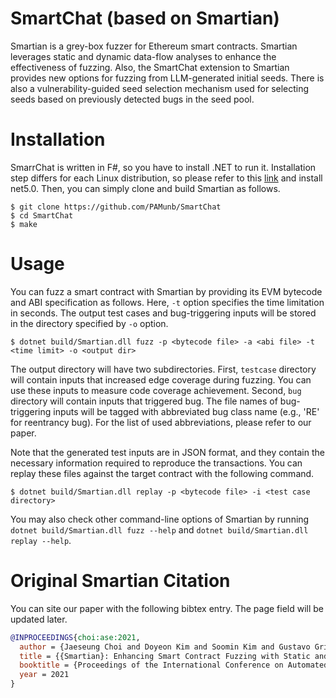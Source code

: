 SmartChat (based on Smartian)
========

Smartian is a grey-box fuzzer for Ethereum smart contracts. Smartian leverages
static and dynamic data-flow analyses to enhance the effectiveness of fuzzing.
Also, the SmartChat extension to Smartian provides new options for fuzzing from LLM-generated 
initial seeds. There is also a vulnerability-guided seed selection mechanism used for 
selecting seeds based on previously detected bugs in the seed pool. 

# Installation

SmarrChat is written in F#, so you have to install .NET to run it.
Installation step differs for each Linux distribution, so please refer to this
[link](https://docs.microsoft.com/en-us/dotnet/core/install/) and install
net5.0. Then, you can simply clone and build Smartian as follows.

```
$ git clone https://github.com/PAMunb/SmartChat
$ cd SmartChat
$ make
```

# Usage

You can fuzz a smart contract with Smartian by providing its EVM bytecode and
ABI specification as follows. Here, `-t` option specifies the time limitation in
seconds. The output test cases and bug-triggering inputs will be stored in the
directory specified by `-o` option.

```
$ dotnet build/Smartian.dll fuzz -p <bytecode file> -a <abi file> -t <time limit> -o <output dir>
```

The output directory will have two subdirectories. First, `testcase` directory
will contain inputs that increased edge coverage during fuzzing. You can use
these inputs to measure code coverage achievement. Second, `bug` directory will
contain inputs that triggered bug. The file names of bug-triggering inputs will
be tagged with abbreviated bug class name (e.g., 'RE' for reentrancy bug).  For
the list of used abbreviations, please refer to our paper.

Note that the generated test inputs are in JSON format, and they contain
the necessary information required to reproduce the transactions. You can replay
these files against the target contract with the following command.

```
$ dotnet build/Smartian.dll replay -p <bytecode file> -i <test case directory>
```
You may also check other command-line options of Smartian by running `dotnet
build/Smartian.dll fuzz --help` and `dotnet build/Smartian.dll replay --help`.


# Original Smartian Citation

You can site our paper with the following bibtex entry. The page field will be
updated later.
```bibtex
@INPROCEEDINGS{choi:ase:2021,
  author = {Jaeseung Choi and Doyeon Kim and Soomin Kim and Gustavo Grieco and Alex Groce and Sang Kil Cha},
  title = {{Smartian}: Enhancing Smart Contract Fuzzing with Static and Dynamic Data-Flow Analyses},
  booktitle = {Proceedings of the International Conference on Automated Software Engineering},
  year = 2021
}
```

